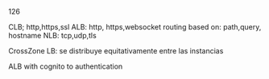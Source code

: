 126

CLB; http,https,ssl
ALB: http, https,websocket
routing based on: path,query, hostname
NLB: tcp,udp,tls

CrossZone LB: se distribuye equitativamente entre las instancias

ALB with cognito to authentication